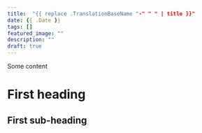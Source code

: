 ```yaml
---
title:  "{{ replace .TranslationBaseName "-" " " | title }}"
date: {{ .Date }}
tags: []
featured_image: ""
description: ""
draft: true
---
```


Some content

<!--more-->

# First heading

## First sub-heading